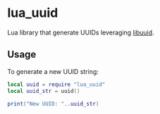 # lua_uuid

Lua library that generate UUIDs leveraging [libuuid](http://linux.die.net/man/3/libuuid).

## Usage

To generate a new UUID string:

```lua
local uuid = require "lua_uuid"
local uuid_str = uuid()

print("New UUID: "..uuid_str)
```
